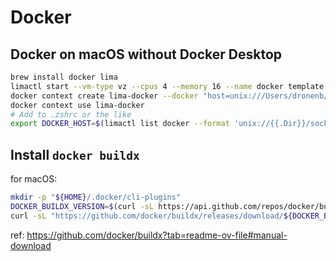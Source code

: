 # Docker

## Docker on macOS without Docker Desktop

```bash
brew install docker lima
limactl start --vm-type vz --cpus 4 --memory 16 --name docker template://docker --tty=false
docker context create lima-docker --docker "host=unix:///Users/dronenb/.lima/docker/sock/docker.sock"
docker context use lima-docker
# Add to .zshrc or the like
export DOCKER_HOST=$(limactl list docker --format 'unix://{{.Dir}}/sock/docker.sock')
```

## Install `docker buildx`

for macOS:

```bash
mkdir -p "${HOME}/.docker/cli-plugins"
DOCKER_BUILDX_VERSION=$(curl -sL https://api.github.com/repos/docker/buildx/releases | jq -r ".[0].name")
curl -sL "https://github.com/docker/buildx/releases/download/${DOCKER_BUILDX_VERSION}/buildx-${DOCKER_BUILDX_VERSION}.darwin-arm64" -o "${HOME}/.docker/cli-plugins/docker-buildx"
```

ref: <https://github.com/docker/buildx?tab=readme-ov-file#manual-download>
